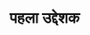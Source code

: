 ---
title: पहला उद्देशक

type: lesson

order:
  aagam:
    position: 1
    depth: 1
  book:
    position: 1
    depth: 2
  chapter:
    position: 3
    depth: 3
  lesson: 
    position: 1
    depth: 4

parent: 
  type: chapter

children: 
  type: sutra
  count: 6

start:
end: पहला उद्देशक समाप्त।
---